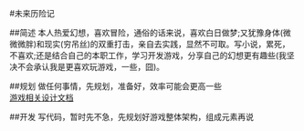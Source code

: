 #未来历险记

##简述
本人热爱幻想，喜欢冒险，通俗的话来说，喜欢白日做梦;又犹豫身体(微微微胖)和现实(穷吊丝)的双重打击，亲自去实践，显然不可取。写小说，累死，不喜欢;还是结合自己的本职工作，学习开发游戏，分享自己的幻想更有趣些(我坚决不会承认我是更喜欢玩游戏，一些，囧)。

##规划
做任何事情，先规划，准备好，效率可能会更高一些  
[游戏相关设计文档](doc/preface.md)

##开发
写代码，暂时先不急，先规划好游戏整体架构，组成元素再说
